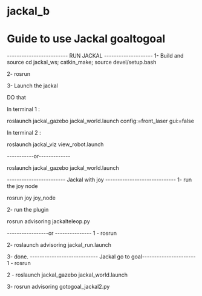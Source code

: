 # jackal_b

# Guide to use Jackal goaltogoal

------------------------- RUN JACKAL --------------------
1- Build and source 
 cd jackal_ws; catkin_make; source devel/setup.bash
 
2- rosrun

3- Launch the jackal 

DO that 

In terminal 1 :

roslaunch jackal_gazebo jackal_world.launch config:=front_laser gui:=false

In terminal 2 :

roslaunch jackal_viz view_robot.launch

-----------or-------------

roslaunch jackal_gazebo jackal_world.launch

------------------------ Jackal with joy -----------------------------
1- run the joy node

rosrun joy joy_node 

2-  run the plugin

rosrun advisoring jackalteleop.py

-----------------or ---------------
1 - rosrun

2- roslaunch advisoring jackal_run.launch 

3- done.
---------------------------- Jackal go to goal----------------------
1 - rosrun

2 - roslaunch jackal_gazebo jackal_world.launch

3- rosrun advisoring gotogoal_jackal2.py
